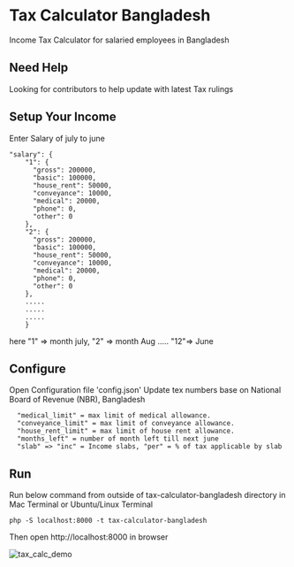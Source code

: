 # Tax Calculator Bangladesh
Income Tax Calculator for salaried employees in Bangladesh

## Need Help
Looking for contributors to help update with latest Tax rulings

## Setup Your Income
Enter Salary of july to june
```   
"salary": {
    "1": {
      "gross": 200000,
      "basic": 100000,
      "house_rent": 50000,
      "conveyance": 10000,
      "medical": 20000,
      "phone": 0,
      "other": 0
    },
    "2": {
      "gross": 200000,
      "basic": 100000,
      "house_rent": 50000,
      "conveyance": 10000,
      "medical": 20000,
      "phone": 0,
      "other": 0
    },
    .....
    .....
    .....
    }
```

here "1" => month july, "2" => month Aug ..... "12"=> June 


## Configure
Open Configuration file 'config.json'
Update tex numbers base on National Board of Revenue (NBR), Bangladesh

```  "medical_basic_per" = max % of medical allowance allowed of basic salary.  
  "medical_limit" = max limit of medical allowance.
  "conveyance_limit" = max limit of conveyance allowance.
  "house_rent_limit" = max limit of house rent allowance.
  "months_left" = number of month left till next june 
  "slab" => "inc" = Income slabs, "per" = % of tax applicable by slab
```
## Run
Run below command from outside of tax-calculator-bangladesh directory in Mac Terminal or Ubuntu/Linux Terminal 
```
php -S localhost:8000 -t tax-calculator-bangladesh 
```
Then open http://localhost:8000 in browser

![tax_calc_demo](https://cloud.githubusercontent.com/assets/7417924/25312120/d6c08e78-2832-11e7-8f36-2baa86182fb1.jpeg)

